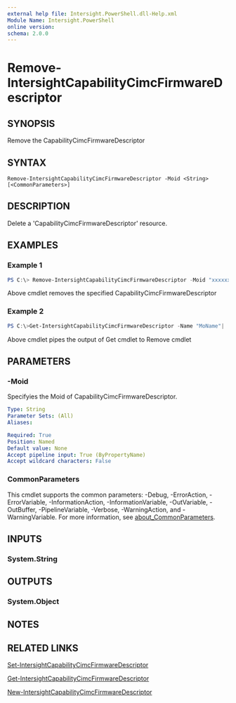 ```yaml
---
external help file: Intersight.PowerShell.dll-Help.xml
Module Name: Intersight.PowerShell
online version:
schema: 2.0.0
---
```


# Remove-IntersightCapabilityCimcFirmwareDescriptor

## SYNOPSIS
Remove the CapabilityCimcFirmwareDescriptor

## SYNTAX

```
Remove-IntersightCapabilityCimcFirmwareDescriptor -Moid <String> [<CommonParameters>]
```

## DESCRIPTION
Delete a &apos;CapabilityCimcFirmwareDescriptor&apos; resource.

## EXAMPLES

### Example 1
```powershell
PS C:\> Remove-IntersightCapabilityCimcFirmwareDescriptor -Moid "xxxxxxxxxxxxxxxxxxxxxxxxxxx"
```
Above cmdlet removes the specified CapabilityCimcFirmwareDescriptor 

### Example 2
```powershell
PS C:\>Get-IntersightCapabilityCimcFirmwareDescriptor -Name "MoName"|  Remove-IntersightCapabilityCimcFirmwareDescriptor
```
Above cmdlet pipes the output of Get cmdlet to Remove cmdlet

## PARAMETERS

### -Moid
Specifyies the Moid of CapabilityCimcFirmwareDescriptor.

```yaml
Type: String
Parameter Sets: (All)
Aliases:

Required: True
Position: Named
Default value: None
Accept pipeline input: True (ByPropertyName)
Accept wildcard characters: False
```

### CommonParameters
This cmdlet supports the common parameters: -Debug, -ErrorAction, -ErrorVariable, -InformationAction, -InformationVariable, -OutVariable, -OutBuffer, -PipelineVariable, -Verbose, -WarningAction, and -WarningVariable. For more information, see [about_CommonParameters](http://go.microsoft.com/fwlink/?LinkID=113216).

## INPUTS

### System.String

## OUTPUTS

### System.Object
## NOTES

## RELATED LINKS

[Set-IntersightCapabilityCimcFirmwareDescriptor](./Set-IntersightCapabilityCimcFirmwareDescriptor.md)

[Get-IntersightCapabilityCimcFirmwareDescriptor](./Get-IntersightCapabilityCimcFirmwareDescriptor.md)

[New-IntersightCapabilityCimcFirmwareDescriptor](./New-IntersightCapabilityCimcFirmwareDescriptor.md)


